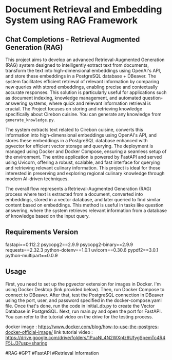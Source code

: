 # Document Retrieval and Embedding System using RAG Framework
## Chat Completions - Retrieval Augmented Generation (RAG)

This project aims to develop an advanced Retrieval-Augmented Generation (RAG) system designed to intelligently extract text from documents, transform the text into high-dimensional embeddings using OpenAI's API, and store these embeddings in a PostgreSQL database + DBeaver. The system facilitates efficient retrieval of relevant information by comparing new queries with stored embeddings, enabling precise and contextually accurate responses. This solution is particularly useful for applications such as document indexing, knowledge management, and automated question-answering systems, where quick and relevant information retrieval is crucial. The Project focuses on storing and retrieving knowledge specifically about Cirebon cuisine. You can generate any knowledge from `generate_knowledge.py`.

The system extracts text related to Cirebon cuisine, converts this information into high-dimensional embeddings using OpenAI's API, and stores these embeddings in a PostgreSQL database enhanced with pgvector for efficient vector storage and querying. The deployment is managed using Docker and Docker Compose, ensuring a seamless setup of the environment. The entire application is powered by FastAPI and served using Uvicorn, offering a robust, scalable, and fast interface for querying and retrieving relevant culinary information. This project is ideal for those interested in preserving and exploring regional culinary knowledge through modern AI-driven techniques.

The overall flow represents a Retrieval-Augmented Generation (RAG) process where text is extracted from a document, converted into embeddings, stored in a vector database, and later queried to find similar content based on embeddings. This method is useful in tasks like question answering, where the system retrieves relevant information from a database of knowledge based on the input query.

## Requirements Version
fastapi==0.112.2
psycopg2==2.9.9
psycopg2-binary==2.9.9
requests==2.32.3
python-dotenv==1.0.1
uvicorn==0.30.6
pypdf2==3.0.1
python-multipart==0.0.9

## Usage
First, you need to set up the pgvector extension for images in Docker. I'm using Docker Desktop (link provided below). Then, run Docker Compose to connect to DBeaver. After that, test the PostgreSQL connection in DBeaver using the port, user, and password specified in the docker-compose.yaml file. Once that's done, run the code in initial_db.py to create the Vector Database in PostgreSQL. Next, run main.py and open the port for FastAPI. You can refer to the tutorial video on the drive for the testing process.

docker image : https://www.docker.com/blog/how-to-use-the-postgres-docker-official-image/
link tutorial video : https://drive.google.com/drive/folders/1PuaNL4N2WXpIz9UfygSpemTc4R4F5LJ3?usp=sharing

#RAG
#GPT
#FastAPI
#Retrieval Information